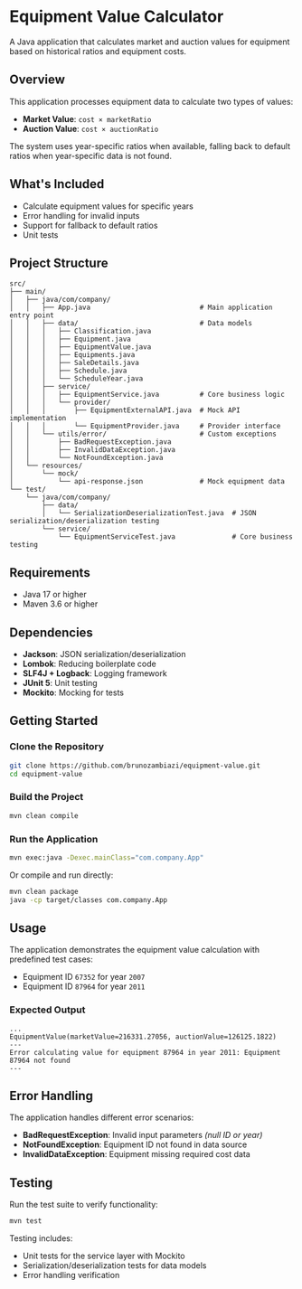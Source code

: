 # Equipment Value Calculator

A Java application that calculates market and auction values for equipment based on historical ratios and equipment costs.

## Overview

This application processes equipment data to calculate two types of values:
- **Market Value**: `cost × marketRatio`
- **Auction Value**: `cost × auctionRatio`

The system uses year-specific ratios when available, falling back to default ratios when year-specific data is not found.

## What's Included

- Calculate equipment values for specific years
- Error handling for invalid inputs
- Support for fallback to default ratios
- Unit tests

## Project Structure

```
src/
├── main/
│   ├── java/com/company/
│   │   ├── App.java                           # Main application entry point
│   │   ├── data/                              # Data models
│   │   │   ├── Classification.java
│   │   │   ├── Equipment.java
│   │   │   ├── EquipmentValue.java
│   │   │   ├── Equipments.java
│   │   │   ├── SaleDetails.java
│   │   │   ├── Schedule.java
│   │   │   └── ScheduleYear.java
│   │   ├── service/
│   │   │   ├── EquipmentService.java          # Core business logic
│   │   │   └── provider/
│   │   │       ├── EquipmentExternalAPI.java  # Mock API implementation
│   │   │       └── EquipmentProvider.java     # Provider interface
│   │   └── utils/error/                       # Custom exceptions
│   │       ├── BadRequestException.java
│   │       ├── InvalidDataException.java
│   │       └── NotFoundException.java
│   └── resources/
│       └── mock/
│           └── api-response.json              # Mock equipment data
└── test/
    └── java/com/company/
        ├── data/
        │   └── SerializationDeserializationTest.java  # JSON serialization/deserialization testing
        └── service/
            └── EquipmentServiceTest.java              # Core business testing
```

## Requirements

- Java 17 or higher
- Maven 3.6 or higher

## Dependencies

- **Jackson**: JSON serialization/deserialization
- **Lombok**: Reducing boilerplate code
- **SLF4J + Logback**: Logging framework
- **JUnit 5**: Unit testing
- **Mockito**: Mocking for tests

## Getting Started

### Clone the Repository

```bash
git clone https://github.com/brunozambiazi/equipment-value.git
cd equipment-value
```

### Build the Project

```bash
mvn clean compile
```

### Run the Application

```bash
mvn exec:java -Dexec.mainClass="com.company.App"
```

Or compile and run directly:

```bash
mvn clean package
java -cp target/classes com.company.App
```

## Usage

The application demonstrates the equipment value calculation with predefined test cases:

- Equipment ID `67352` for year `2007`
- Equipment ID `87964` for year `2011`

### Expected Output

```
...
EquipmentValue(marketValue=216331.27056, auctionValue=126125.1822)
---
Error calculating value for equipment 87964 in year 2011: Equipment 87964 not found
---
```

## Error Handling

The application handles different error scenarios:

- **BadRequestException**: Invalid input parameters _(null ID or year)_
- **NotFoundException**: Equipment ID not found in data source
- **InvalidDataException**: Equipment missing required cost data

## Testing

Run the test suite to verify functionality:

```bash
mvn test
```

Testing includes:
- Unit tests for the service layer with Mockito
- Serialization/deserialization tests for data models
- Error handling verification
